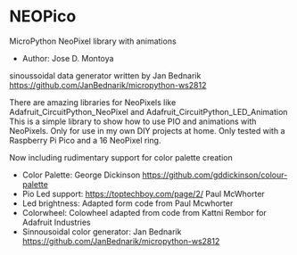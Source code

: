 # NEOPico
MicroPython NeoPixel library with animations

* Author: Jose D. Montoya




sinoussoidal data generator written by Jan Bednarik https://github.com/JanBednarik/micropython-ws2812

There are amazing libraries for NeoPixels like Adafruit_CircuitPython_NeoPixel and Adafruit_CircuitPython_LED_Animation
This is a simple library to show how to use PIO and animations with NeoPixels. Only for use in my own DIY projects at home.
Only tested with a Raspberry Pi Pico and a 16 NeoPixel ring.

Now including rudimentary support for color palette creation
* Color Palette: George Dickinson  https://github.com/gddickinson/colour-palette
* Pio Led support: https://toptechboy.com/page/2/ Paul McWhorter
* Led brightness:  Adapted form code from Paul Mcwhorter
* Colorwheel: Colowheel adapted from code from Kattni Rembor for Adafruit Industries
* Sinnousoidal color generator: Jan Bednarik https://github.com/JanBednarik/micropython-ws2812




